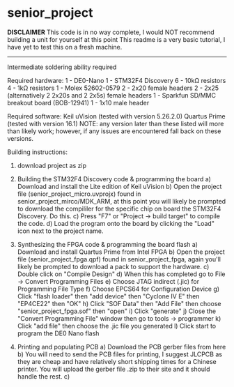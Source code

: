 # senior_project
********DISCLAIMER********
This code is in no way complete, I would NOT recommend building a unit for yourself at this point
This readme is a very basic tutorial, I have yet to test this on a fresh machine.
**************************

Intermediate soldering ability required

Required hardware:
1 - DE0-Nano
1 - STM32F4 Discovery
6 - 10kΩ resistors
4 - 1kΩ resistors
1 - Molex 52602-0579
2 - 2x20 female headers
2 - 2x25 (alternatively 2 2x20s and 2 2x5s) female headers
1 - Sparkfun SD/MMC breakout board (BOB-12941)
1 - 1x10 male header

Required software:
Keil uVision (tested with version 5.26.2.0)
Quartus Prime (tested with version 16.1)
NOTE: any version later than these listed will more than likely work; however, if any issues are encountered
fall back on these versions.

Building instructions:
1) download project as zip

2) Building the STM32F4 Discovery code & programming the board
  a) Download and install the Lite edition of Keil uVision
  b) Open the project file (senior_project_micro.uvprojx) found in senior_project_mirco/MDK_ARM, 
     at this point you will likely be prompted to download the compililer for the specific chip on
     board the STM32F4 Discovery. Do this.
  c) Press "F7" or "Project -> build target" to compile the code.
  d) Load the program onto the board by clicking the "Load" icon next to the project name.
  
3) Synthesizing the FPGA code & programming the board flash
  a) Download and install Quartus Prime from Intel FPGA
  b) Open the project file (senior_project_fpga.qpf) found in senior_project_fpga, again you'll likely
     be prompted to download a pack to support the hardware.
  c) Double click on "Compile Design"
  d) When this has completed go to File -> Convert Programming Files
  e) Choose JTAG indirect (.jic) for Programming File Type
  f) Choose EPCS64 for Configuration Device
  g) Click "flash loader" then "add device" then "Cyclone IV E" then "EP4CE22" then "OK"
  h) Click "SOF Data" then "Add File" then choose "senior_project_fpga.sof" then "open"
  i) Click "generate"
  j) Close the "Convert Programming File" window then go to tools -> programmer
  k) Click "add file" then choose the .jic file you generated
  l) Click start to program the DE0 Nano flash
  
4) Printing and populating PCB
  a) Download the PCB gerber files from here <link>
  b) You will need to send the PCB files for printing, I suggest JLCPCB as they are cheap and have relatively
     short shipping times for a Chinese printer. You will upload the gerber file .zip to their site and it 
     should handle the rest.
  c) 
